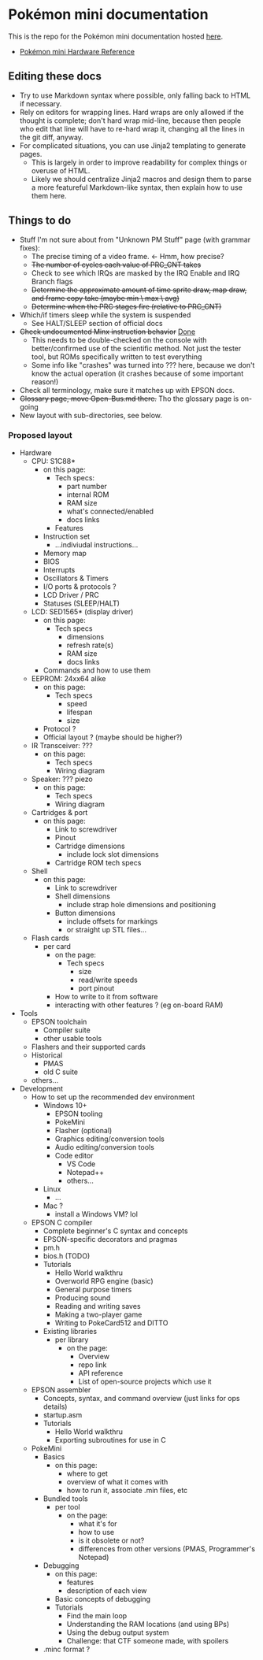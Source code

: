 # Pokémon mini documentation

This is the repo for the Pokémon mini documentation hosted [here](https://www.pokemon-mini.net/documentation/).

* [Pokémon mini Hardware Reference](hardware/README.md)

## Editing these docs

- Try to use Markdown syntax where possible, only falling back to HTML if necessary.
- Rely on editors for wrapping lines. Hard wraps are only allowed if the thought is complete; don't hard wrap mid-line, because then people who edit that line will have to re-hard wrap it, changing all the lines in the git diff, anyway.
- For complicated situations, you can use Jinja2 templating to generate pages.
  - This is largely in order to improve readability for complex things or overuse of HTML.
  - Likely we should centralize Jinja2 macros and design them to parse a more featureful Markdown-like syntax, then explain how to use them here.

## Things to do

- Stuff I'm not sure about from "Unknown PM Stuff" page (with grammar fixes):
  - The precise timing of a video frame. \<- Hmm, how precise?
  - ~~The number of cycles each value of PRC_CNT takes~~
  - Check to see which IRQs are masked by the IRQ Enable and IRQ Branch flags
  - ~~Determine the approximate amount of time sprite draw, map draw, and frame copy take (maybe min \\ max \\ avg)~~
  - ~~Determine when the PRC stages fire (relative to PRC_CNT)~~
- Which/if timers sleep while the system is suspended
  - See HALT/SLEEP section of official docs
- ~~Check undocumented Minx instruction behavior~~ [Done](Talk:S1C88_InstructionSet.md#illegal-instructions)
  - This needs to be double-checked on the console with better/confirmed use of the scientific method. Not just the tester tool, but ROMs specifically written to test everything
  - Some info like "crashes" was turned into ??? here, because we don't know the actual operation (it crashes because of some important reason!)
- Check all terminology, make sure it matches up with EPSON docs.
- ~~Glossary page, move Open-Bus.md there.~~ Tho the glossary page is on-going
- New layout with sub-directories, see below.

### Proposed layout

- Hardware
  - CPU: S1C88*
    - on this page:
      - Tech specs:
        - part number
        - internal ROM
        - RAM size
        - what's connected/enabled
        - docs links
      - Features
    - Instruction set
      - ...indiviudal instructions...
    - Memory map
    - BIOS
    - Interrupts
    - Oscillators & Timers
    - I/O ports & protocols ?
    - LCD Driver / PRC
    - Statuses (SLEEP/HALT)
  - LCD: SED1565* (display driver)
    - on this page:
      - Tech specs
        - dimensions
        - refresh rate(s)
        - RAM size
        - docs links
    - Commands and how to use them
  - EEPROM: 24xx64 alike
    - on this page:
      - Tech specs
        - speed
        - lifespan
        - size
    - Protocol ?
    - Official layout ? (maybe should be higher?)
  - IR Transceiver: ???
    - on this page:
      - Tech specs
      - Wiring diagram
  - Speaker: ??? piezo
    - on this page:
      - Tech specs
      - Wiring diagram
  - Cartridges & port
    - on this page:
      - Link to screwdriver
      - Pinout
      - Cartridge dimensions
        - include lock slot dimensions
      - Cartridge ROM tech specs
  - Shell
    - on this page:
      - Link to screwdriver
      - Shell dimensions
        - include strap hole dimensions and positioning
      - Button dimensions
        - include offsets for markings
        - or straight up STL files...
  - Flash cards
    - per card
      - on the page:
        - Tech specs
          - size
          - read/write speeds
          - port pinout
      - How to write to it from software
      - interacting with other features ? (eg on-board RAM)
- Tools
  - EPSON toolchain
    - Compiler suite
    - other usable tools
  - Flashers and their supported cards
  - Historical
    - PMAS
    - old C suite
  - others...
- Development
  - How to set up the recommended dev environment
    - Windows 10+
      - EPSON tooling
      - PokeMini
      - Flasher (optional)
      - Graphics editing/conversion tools
      - Audio editing/conversion tools
      - Code editor
        - VS Code
        - Notepad++
        - others...
    - Linux
      - ...
    - Mac ?
      - install a Windows VM? lol
  - EPSON C compiler
    - Complete beginner's C syntax and concepts
    - EPSON-specific decorators and pragmas
    - pm.h
    - bios.h (TODO)
    - Tutorials
      - Hello World walkthru
      - Overworld RPG engine (basic)
      - General purpose timers
      - Producing sound
      - Reading and writing saves
      - Making a two-player game
      - Writing to PokeCard512 and DITTO
    - Existing libraries
      - per library
        - on the page:
          - Overview
          - repo link
          - API reference
          - List of open-source projects which use it
  - EPSON assembler
    - Concepts, syntax, and command overview (just links for ops details)
    - startup.asm
    - Tutorials
      - Hello World walkthru
      - Exporting subroutines for use in C
  - PokeMini
    - Basics
      - on this page:
        - where to get
        - overview of what it comes with
        - how to run it, associate .min files, etc
    - Bundled tools
      - per tool
        - on the page:
          - what it's for
          - how to use
          - is it obsolete or not?
          - differences from other versions (PMAS, Programmer's Notepad)
    - Debugging
      - on this page:
        - features
        - description of each view
      - Basic concepts of debugging
      - Tutorials
        - Find the main loop
        - Understanding the RAM locations (and using BPs)
        - Using the debug output system
        - Challenge: that CTF someone made, with spoilers
    - .minc format ?

